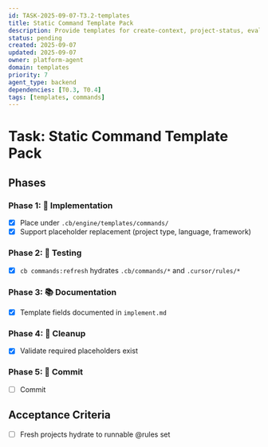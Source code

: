 ```yaml
---
id: TASK-2025-09-07-T3.2-templates
title: Static Command Template Pack
description: Provide templates for create-context, project-status, evaluate-code, fix-issues, create-task, analyze-project, plan-project, execute-tasks, execute-task
status: pending
created: 2025-09-07
updated: 2025-09-07
owner: platform-agent
domain: templates
priority: 7
agent_type: backend
dependencies: [T0.3, T0.4]
tags: [templates, commands]
---
```


# Task: Static Command Template Pack

## Phases
### Phase 1: 🚀 Implementation
- [x] Place under `.cb/engine/templates/commands/`
- [x] Support placeholder replacement (project type, language, framework)

### Phase 2: 🧪 Testing
- [x] `cb commands:refresh` hydrates `.cb/commands/*` and `.cursor/rules/*`

### Phase 3: 📚 Documentation
- [x] Template fields documented in `implement.md`

### Phase 4: 🧹 Cleanup
- [x] Validate required placeholders exist

### Phase 5: 💾 Commit
- [ ] Commit

## Acceptance Criteria
- [ ] Fresh projects hydrate to runnable @rules set

